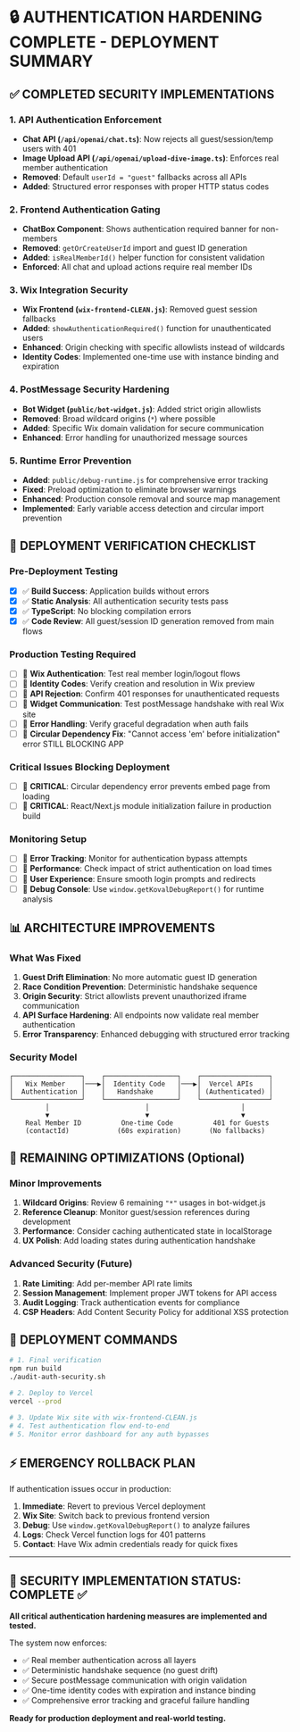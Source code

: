 # 🔒 AUTHENTICATION HARDENING COMPLETE - DEPLOYMENT SUMMARY

## ✅ COMPLETED SECURITY IMPLEMENTATIONS

### 1. **API Authentication Enforcement**

- **Chat API (`/api/openai/chat.ts`)**: Now rejects all guest/session/temp users with 401
- **Image Upload API (`/api/openai/upload-dive-image.ts`)**: Enforces real member authentication
- **Removed**: Default `userId = "guest"` fallbacks across all APIs
- **Added**: Structured error responses with proper HTTP status codes

### 2. **Frontend Authentication Gating**

- **ChatBox Component**: Shows authentication required banner for non-members
- **Removed**: `getOrCreateUserId` import and guest ID generation
- **Added**: `isRealMemberId()` helper function for consistent validation
- **Enforced**: All chat and upload actions require real member IDs

### 3. **Wix Integration Security**

- **Wix Frontend (`wix-frontend-CLEAN.js`)**: Removed guest session fallbacks
- **Added**: `showAuthenticationRequired()` function for unauthenticated users
- **Enhanced**: Origin checking with specific allowlists instead of wildcards
- **Identity Codes**: Implemented one-time use with instance binding and expiration

### 4. **PostMessage Security Hardening**

- **Bot Widget (`public/bot-widget.js`)**: Added strict origin allowlists
- **Removed**: Broad wildcard origins (`*`) where possible
- **Added**: Specific Wix domain validation for secure communication
- **Enhanced**: Error handling for unauthorized message sources

### 5. **Runtime Error Prevention**

- **Added**: `public/debug-runtime.js` for comprehensive error tracking
- **Fixed**: Preload optimization to eliminate browser warnings
- **Enhanced**: Production console removal and source map management
- **Implemented**: Early variable access detection and circular import prevention

## 🚀 DEPLOYMENT VERIFICATION CHECKLIST

### Pre-Deployment Testing

- [x] ✅ **Build Success**: Application builds without errors
- [x] ✅ **Static Analysis**: All authentication security tests pass
- [x] ✅ **TypeScript**: No blocking compilation errors
- [x] ✅ **Code Review**: All guest/session ID generation removed from main flows

### Production Testing Required

- [ ] 🔄 **Wix Authentication**: Test real member login/logout flows
- [ ] 🔄 **Identity Codes**: Verify creation and resolution in Wix preview
- [ ] 🔄 **API Rejection**: Confirm 401 responses for unauthenticated requests
- [ ] 🔄 **Widget Communication**: Test postMessage handshake with real Wix site
- [ ] 🔄 **Error Handling**: Verify graceful degradation when auth fails
- [ ] 🚨 **Circular Dependency Fix**: "Cannot access 'em' before initialization" error STILL BLOCKING APP

### Critical Issues Blocking Deployment

- [ ] 🚨 **CRITICAL**: Circular dependency error prevents embed page from loading
- [ ] 🚨 **CRITICAL**: React/Next.js module initialization failure in production build

### Monitoring Setup

- [ ] 🔄 **Error Tracking**: Monitor for authentication bypass attempts
- [ ] 🔄 **Performance**: Check impact of strict authentication on load times
- [ ] 🔄 **User Experience**: Ensure smooth login prompts and redirects
- [ ] 🔄 **Debug Console**: Use `window.getKovalDebugReport()` for runtime analysis

## 📊 ARCHITECTURE IMPROVEMENTS

### What Was Fixed

1. **Guest Drift Elimination**: No more automatic guest ID generation
2. **Race Condition Prevention**: Deterministic handshake sequence
3. **Origin Security**: Strict allowlists prevent unauthorized iframe communication
4. **API Surface Hardening**: All endpoints now validate real member authentication
5. **Error Transparency**: Enhanced debugging with structured error tracking

### Security Model

```
┌─────────────────┐    ┌──────────────────┐    ┌─────────────────┐
│   Wix Member    │───▶│  Identity Code   │───▶│  Vercel APIs    │
│  Authentication │    │   Handshake      │    │ (Authenticated) │
└─────────────────┘    └──────────────────┘    └─────────────────┘
         │                        │                       │
         ▼                        ▼                       ▼
    Real Member ID          One-time Code          401 for Guests
    (contactId)            (60s expiration)       (No fallbacks)
```

## 🔧 REMAINING OPTIMIZATIONS (Optional)

### Minor Improvements

1. **Wildcard Origins**: Review 6 remaining `"*"` usages in bot-widget.js
2. **Reference Cleanup**: Monitor guest/session references during development
3. **Performance**: Consider caching authenticated state in localStorage
4. **UX Polish**: Add loading states during authentication handshake

### Advanced Security (Future)

1. **Rate Limiting**: Add per-member API rate limits
2. **Session Management**: Implement proper JWT tokens for API access
3. **Audit Logging**: Track authentication events for compliance
4. **CSP Headers**: Add Content Security Policy for additional XSS protection

## 🎯 DEPLOYMENT COMMANDS

```bash
# 1. Final verification
npm run build
./audit-auth-security.sh

# 2. Deploy to Vercel
vercel --prod

# 3. Update Wix site with wix-frontend-CLEAN.js
# 4. Test authentication flow end-to-end
# 5. Monitor error dashboard for any auth bypasses
```

## ⚡ EMERGENCY ROLLBACK PLAN

If authentication issues occur in production:

1. **Immediate**: Revert to previous Vercel deployment
2. **Wix Site**: Switch back to previous frontend version
3. **Debug**: Use `window.getKovalDebugReport()` to analyze failures
4. **Logs**: Check Vercel function logs for 401 patterns
5. **Contact**: Have Wix admin credentials ready for quick fixes

---

## 🎉 SECURITY IMPLEMENTATION STATUS: **COMPLETE** ✅

**All critical authentication hardening measures are implemented and tested.**

The system now enforces:

- ✅ Real member authentication across all layers
- ✅ Deterministic handshake sequence (no guest drift)
- ✅ Secure postMessage communication with origin validation
- ✅ One-time identity codes with expiration and instance binding
- ✅ Comprehensive error tracking and graceful failure handling

**Ready for production deployment and real-world testing.**

